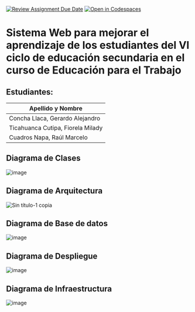 [![Review Assignment Due Date](https://classroom.github.com/assets/deadline-readme-button-22041afd0340ce965d47ae6ef1cefeee28c7c493a6346c4f15d667ab976d596c.svg)](https://classroom.github.com/a/AVemCTix)
[![Open in Codespaces](https://classroom.github.com/assets/launch-codespace-2972f46106e565e64193e422d61a12cf1da4916b45550586e14ef0a7c637dd04.svg)](https://classroom.github.com/open-in-codespaces?assignment_repo_id=18274942)
# Sistema Web para mejorar el aprendizaje de los estudiantes del VI ciclo de educación secundaria en el curso de Educación para el Trabajo

## Estudiantes:

| Apellido y Nombre                  |
|-------------------------------------|
| Concha Llaca, Gerardo Alejandro   |
| Ticahuanca Cutipa, Fiorela Milady   |
| Cuadros Napa, Raúl Marcelo   |

## Diagrama de Clases

![image](https://github.com/user-attachments/assets/a82c175b-2fe6-4b9d-b6c6-9d90fe8bb155)

## Diagrama de Arquitectura

![Sin título-1 copia](https://github.com/user-attachments/assets/18f7fe26-fc57-4357-a329-b1de54d44c47)

## Diagrama de Base de datos

![image](https://github.com/user-attachments/assets/a156ed04-0637-4395-8502-d1b55e637f3b)

## Diagrama de Despliegue

![image](https://github.com/user-attachments/assets/3ad874ea-8d94-40a4-a423-ff3b2e96ba51)

## Diagrama de Infraestructura

![image](https://github.com/user-attachments/assets/1e1d03b7-2eaf-45b9-92d8-51a6b6a1c091)
